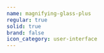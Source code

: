 ```yaml
---
name: magnifying-glass-plus
regular: true
solid: true
brand: false
icon_category: user-interface
---
```

